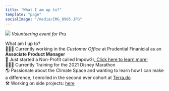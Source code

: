 ```yaml
---
title: "What I am up to?"
template: "page"
socialImage: "/media/IMG_0905.JPG"
---
```


![](/media/IMG_3004.JPG)
*Volunteering event for Pru*

What am I up to? </br>
👨🏽‍💻 Currently working in the *Customer Office* at Prudential Finanicial as an <b>Associate Product Manager</b> </br>
🎉 Just started a Non-Profit called Impow3r,<a target="_blank" href="https://www.impow3r.com/"> Click here to learn more!</a> </br>
🏃🏽‍♂️ Currently Training for the 2021 Disney Marathon </br>
🌎 Passionate about the Climate Space and wanting to learn how I can make a difference, I enrolled in the second ever cohort at <a target="_blank" href="https://www.terra.do/">Terra.do</a> </br>
🛠 Working on side projects: <a target="_blank" href="/Users/joeygudzak/joey-site/content/pages/sideprojects.md">here</a> </br>


